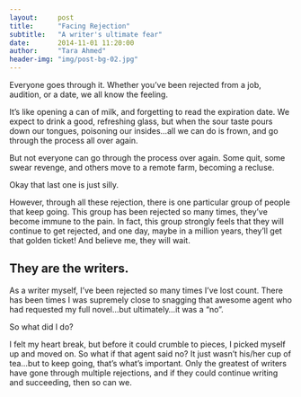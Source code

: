 ```yaml
---
layout:     post
title:      "Facing Rejection"
subtitle:   "A writer's ultimate fear"
date:       2014-11-01 11:20:00
author:     "Tara Ahmed"
header-img: "img/post-bg-02.jpg"
---
```


<p>Everyone goes through it. Whether you’ve been rejected from a job, audition, or a date, we all know the feeling.</p>

<p>It’s like opening a can of milk, and forgetting to read the expiration date. We expect to drink a good, refreshing glass, but when the sour taste pours down our tongues, poisoning our insides…all we can do is frown, and go through the process all over again.</p>

<p>But not everyone can go through the process over again. Some quit, some swear revenge, and others move to a remote farm, becoming a recluse.</p>

<p>Okay that last one is just silly.</p>

<p>However, through all these rejection, there is one particular group of people that keep going. This group has been rejected so many times, they’ve become immune to the pain. In fact, this group strongly feels that they will continue to get rejected, and one day, maybe in a million years, they’ll get that golden ticket! And believe me, they will wait.</p>

<h2>They are the writers.</h2>

<p>As a writer myself, I’ve been rejected so many times I’ve lost count. There has been times I was supremely close to snagging that awesome agent who had requested my full novel…but ultimately…it was a “no”.</p>
	
<p>So what did I do?</p>

<p>I felt my heart break, but before it could crumble to pieces, I picked myself up and moved on. So what if that agent said no? It just wasn’t his/her cup of tea…but to keep going, that’s what’s important. Only the greatest of writers have gone through multiple rejections, and if they could continue writing and succeeding, then so can we.</p>
